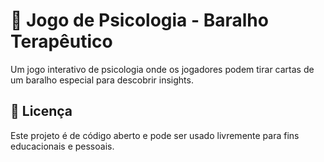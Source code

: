# 🎴 Jogo de Psicologia - Baralho Terapêutico

Um jogo interativo de psicologia onde os jogadores podem tirar cartas de um baralho especial para descobrir insights.

## 📄 Licença

Este projeto é de código aberto e pode ser usado livremente para fins educacionais e pessoais.
